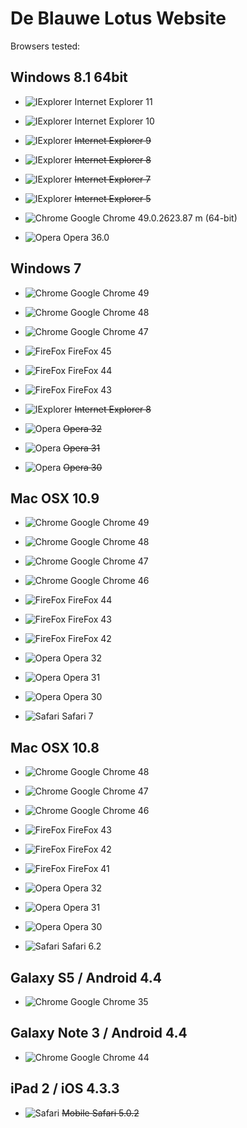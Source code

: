 # De Blauwe Lotus Website



Browsers tested:

## Windows 8.1 64bit ##
* ![IExplorer](https://i.solidfiles.com/dQ2ZeLpXxxPp2.png) Internet Explorer 11
* ![IExplorer](https://i.solidfiles.com/dQ2ZeLpXxxPp2.png) Internet Explorer 10
* ![IExplorer](https://i.solidfiles.com/dQ2ZeLpXxxPp2.png) ~~Internet Explorer 9~~
* ![IExplorer](https://i.solidfiles.com/dQ2ZeLpXxxPp2.png) ~~Internet Explorer 8~~
* ![IExplorer](https://i.solidfiles.com/dQ2ZeLpXxxPp2.png) ~~Internet Explorer 7~~
* ![IExplorer](https://i.solidfiles.com/dQ2ZeLpXxxPp2.png) ~~Internet Explorer 5~~

* ![Chrome](https://i.solidfiles.com/P5ZnKv37DNGpM.png) Google Chrome 49.0.2623.87 m (64-bit)

* ![Opera](https://i.solidfiles.com/re7ReY4LX6rwm.png) Opera 36.0
## Windows 7 ##
* ![Chrome](https://i.solidfiles.com/P5ZnKv37DNGpM.png) Google Chrome 49
* ![Chrome](https://i.solidfiles.com/P5ZnKv37DNGpM.png) Google Chrome 48
* ![Chrome](https://i.solidfiles.com/P5ZnKv37DNGpM.png) Google Chrome 47

* ![FireFox](https://i.solidfiles.com/zykMZLXjv8KpD.png) FireFox 45
* ![FireFox](https://i.solidfiles.com/zykMZLXjv8KpD.png) FireFox 44
* ![FireFox](https://i.solidfiles.com/zykMZLXjv8KpD.png) FireFox 43

* ![IExplorer](https://i.solidfiles.com/dQ2ZeLpXxxPp2.png) ~~Internet Explorer 8~~

* ![Opera](https://i.solidfiles.com/re7ReY4LX6rwm.png) ~~Opera 32~~
* ![Opera](https://i.solidfiles.com/re7ReY4LX6rwm.png) ~~Opera 31~~
* ![Opera](https://i.solidfiles.com/re7ReY4LX6rwm.png) ~~Opera 30~~

## Mac OSX 10.9 ##
* ![Chrome](https://i.solidfiles.com/P5ZnKv37DNGpM.png) Google Chrome 49
* ![Chrome](https://i.solidfiles.com/P5ZnKv37DNGpM.png) Google Chrome 48
* ![Chrome](https://i.solidfiles.com/P5ZnKv37DNGpM.png) Google Chrome 47
* ![Chrome](https://i.solidfiles.com/P5ZnKv37DNGpM.png) Google Chrome 46

* ![FireFox](https://i.solidfiles.com/zykMZLXjv8KpD.png) FireFox 44
* ![FireFox](https://i.solidfiles.com/zykMZLXjv8KpD.png) FireFox 43
* ![FireFox](https://i.solidfiles.com/zykMZLXjv8KpD.png) FireFox 42

* ![Opera](https://i.solidfiles.com/re7ReY4LX6rwm.png) Opera 32
* ![Opera](https://i.solidfiles.com/re7ReY4LX6rwm.png) Opera 31
* ![Opera](https://i.solidfiles.com/re7ReY4LX6rwm.png) Opera 30

* ![Safari](https://i.solidfiles.com/5wyPKzGWK7ReN.png) Safari 7

## Mac OSX 10.8 ##
* ![Chrome](https://i.solidfiles.com/P5ZnKv37DNGpM.png) Google Chrome 48
* ![Chrome](https://i.solidfiles.com/P5ZnKv37DNGpM.png) Google Chrome 47
* ![Chrome](https://i.solidfiles.com/P5ZnKv37DNGpM.png) Google Chrome 46


* ![FireFox](https://i.solidfiles.com/zykMZLXjv8KpD.png) FireFox 43
* ![FireFox](https://i.solidfiles.com/zykMZLXjv8KpD.png) FireFox 42
* ![FireFox](https://i.solidfiles.com/zykMZLXjv8KpD.png) FireFox 41

* ![Opera](https://i.solidfiles.com/re7ReY4LX6rwm.png) Opera 32
* ![Opera](https://i.solidfiles.com/re7ReY4LX6rwm.png) Opera 31
* ![Opera](https://i.solidfiles.com/re7ReY4LX6rwm.png) Opera 30

* ![Safari](https://i.solidfiles.com/5wyPKzGWK7ReN.png) Safari 6.2

## Galaxy S5 / Android 4.4 ##
* ![Chrome](https://i.solidfiles.com/P5ZnKv37DNGpM.png) Google Chrome 35

## Galaxy Note 3 / Android 4.4 ##
* ![Chrome](https://i.solidfiles.com/P5ZnKv37DNGpM.png) Google Chrome 44

## iPad 2 / iOS 4.3.3 ##
* ![Safari](https://i.solidfiles.com/5wyPKzGWK7ReN.png) ~~Mobile Safari 5.0.2~~
